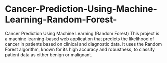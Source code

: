 # Cancer-Prediction-Using-Machine-Learning-Random-Forest-
Cancer Prediction Using Machine Learning (Random Forest) This project is a machine learning-based web application that predicts the likelihood of cancer in patients based on clinical and diagnostic data. It uses the Random Forest algorithm, known for its high accuracy and robustness, to classify patient data as either benign or malignant.
